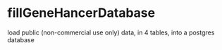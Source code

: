# fillGeneHancerDatabase
load public (non-commercial use only) data, in 4 tables, into a postgres database
